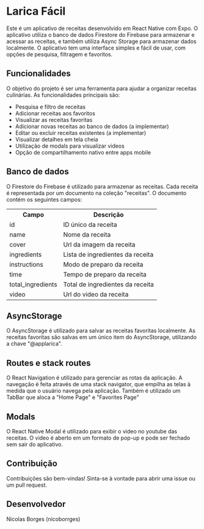 # Larica Fácil

Este é um aplicativo de receitas desenvolvido em React Native com Expo. O aplicativo utiliza o banco de dados Firestore do Firebase para armazenar e acessar as receitas, e também utiliza Async Storage para armazenar dados localmente. O aplicativo tem uma interface simples e fácil de usar, com opções de pesquisa, filtragem e favoritos.

## Funcionalidades

O objetivo do projeto é ser uma ferramenta para ajudar a organizar receitas culinárias. As funcionalidades principais são:

- Pesquisa e filtro de receitas
- Adicionar receitas aos favoritos
- Visualizar as receitas favoritas
- Adicionar novas receitas ao banco de dados (a implementar)
- Editar ou excluir receitas existentes (a implementar)
- Visualizar detalhes em tela cheia
- Utilização de modals para visualizar videos
- Opção de compartilhamento nativo entre apps mobile

## Banco de dados

O Firestore do Firebase é utilizado para armazenar as receitas. Cada receita é representada por um documento na coleção "receitas". O documento contém os seguintes campos:

<table>
  <tr>
    <th>Campo</th>
    <th>Descrição</th>
  </tr>
  <tr>
    <td>id</td>
    <td>ID único da receita</td>
  </tr>
  <tr>
    <td>name</td>
    <td>Nome da receita</td>
  </tr>
  <tr>
    <td>cover</td>
    <td>Url da imagem da receita</td>
  </tr>
  <tr>
    <td>ingredients</td>
    <td>Lista de ingredientes da receita</td>
  </tr>
  <tr>
    <td>instructions</td>
    <td>Modo de preparo da receita</td>
  </tr>
  <tr>
    <td>time</td>
    <td>Tempo de preparo da receita</td>
  </tr>
  <tr>
    <td>total_ingredients</td>
    <td>Total de ingredientes da receita</td>
  </tr>
  <tr>
    <td>video</td>
    <td>Url do video da receita</td>
  </tr>
</table>

## AsyncStorage

O AsyncStorage é utilizado para salvar as receitas favoritas localmente. As receitas favoritas são salvas em um único item do AsyncStorage, utilizando a chave "@applarica".

## Routes e stack routes

O React Navigation é utilizado para gerenciar as rotas da aplicação. A navegação é feita através de uma stack navigator, que empilha as telas à medida que o usuário navega pela aplicação. Também é utilizado um TabBar que aloca a "Home Page" e "Favorites Page"

## Modals

O React Native Modal é utilizado para exibir o video no youtube das receitas. O video é aberto em um formato de pop-up e pode ser fechado sem sair do aplicativo.

## Contribuição

Contribuições são bem-vindas! Sinta-se à vontade para abrir uma issue ou um pull request.

## Desenvolvedor

Nicolas Borges (nicoborrges)
